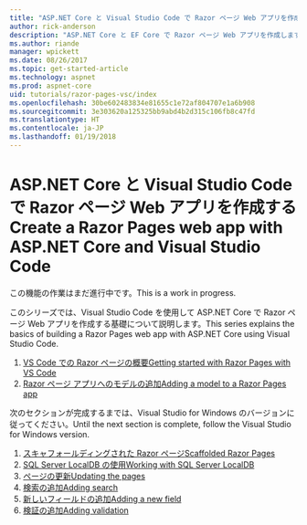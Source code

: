 ```yaml
---
title: "ASP.NET Core と Visual Studio Code で Razor ページ Web アプリを作成する"
author: rick-anderson
description: "ASP.NET Core と EF Core で Razor ページ Web アプリを作成します。"
ms.author: riande
manager: wpickett
ms.date: 08/26/2017
ms.topic: get-started-article
ms.technology: aspnet
ms.prod: aspnet-core
uid: tutorials/razor-pages-vsc/index
ms.openlocfilehash: 30be602483834e81655c1e72af804707e1a6b908
ms.sourcegitcommit: 3e303620a125325bb9abd4b2d315c106fb8c47fd
ms.translationtype: HT
ms.contentlocale: ja-JP
ms.lasthandoff: 01/19/2018
---
```

# <a name="create-a-razor-pages-web-app-with-aspnet-core-and-visual-studio-code"></a><span data-ttu-id="26a38-103">ASP.NET Core と Visual Studio Code で Razor ページ Web アプリを作成する</span><span class="sxs-lookup"><span data-stu-id="26a38-103">Create a Razor Pages web app with ASP.NET Core and Visual Studio Code</span></span>

<span data-ttu-id="26a38-104">この機能の作業はまだ進行中です。</span><span class="sxs-lookup"><span data-stu-id="26a38-104">This is a work in progress.</span></span>

<span data-ttu-id="26a38-105">このシリーズでは、Visual Studio Code を使用して ASP.NET Core で Razor ページ Web アプリを作成する基礎について説明します。</span><span class="sxs-lookup"><span data-stu-id="26a38-105">This series explains the basics of building a Razor Pages web app with ASP.NET Core using Visual Studio Code.</span></span>

1. [<span data-ttu-id="26a38-106">VS Code での Razor ページの概要</span><span class="sxs-lookup"><span data-stu-id="26a38-106">Getting started with Razor Pages with VS Code</span></span>](xref:tutorials/razor-pages-vsc/razor-pages-start)
1. [<span data-ttu-id="26a38-107">Razor ページ アプリへのモデルの追加</span><span class="sxs-lookup"><span data-stu-id="26a38-107">Adding a model to a Razor Pages app</span></span>](xref:tutorials/razor-pages-vsc/model)

<span data-ttu-id="26a38-108">次のセクションが完成するまでは、Visual Studio for Windows のバージョンに従ってください。</span><span class="sxs-lookup"><span data-stu-id="26a38-108">Until the next section is complete, follow the Visual Studio for Windows version.</span></span>


1. [<span data-ttu-id="26a38-109">スキャフォールディングされた Razor ページ</span><span class="sxs-lookup"><span data-stu-id="26a38-109">Scaffolded Razor Pages</span></span>](xref:tutorials/razor-pages/page)
1. [<span data-ttu-id="26a38-110">SQL Server LocalDB の使用</span><span class="sxs-lookup"><span data-stu-id="26a38-110">Working with SQL Server LocalDB</span></span>](xref:tutorials/razor-pages/sql)
1. [<span data-ttu-id="26a38-111">ページの更新</span><span class="sxs-lookup"><span data-stu-id="26a38-111">Updating the pages</span></span>](xref:tutorials/razor-pages/da1)
1. [<span data-ttu-id="26a38-112">検索の追加</span><span class="sxs-lookup"><span data-stu-id="26a38-112">Adding search</span></span>](xref:tutorials/razor-pages/search)
1. [<span data-ttu-id="26a38-113">新しいフィールドの追加</span><span class="sxs-lookup"><span data-stu-id="26a38-113">Adding a new field</span></span>](xref:tutorials/razor-pages/new-field)
1. [<span data-ttu-id="26a38-114">検証の追加</span><span class="sxs-lookup"><span data-stu-id="26a38-114">Adding validation</span></span>](xref:tutorials/razor-pages/validation)
